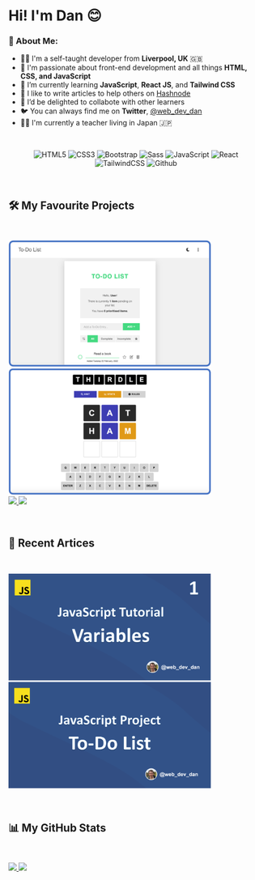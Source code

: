 # Hi! I'm Dan 😊

### 👋 About Me:

- 👨‍💻 I'm a self-taught developer from **Liverpool, UK** 🇬🇧
- 🤩 I'm passionate about front-end development and all things **HTML, CSS, and JavaScript**
- 🌱 I’m currently learning **JavaScript**, **React JS**, and **Tailwind CSS**
- 📝 I like to write articles to help others on [Hashnode](https://web-dev-dan.hashnode.dev/) 
- 👯 I’d be delighted to collabote with other learners
- 🐦 You can always find me on **Twitter**, [@web_dev_dan](https://twitter.com/web_dev_dan)
- 👨‍🏫 I'm currently a teacher living in Japan 🇯🇵

<br>

<p align="center">
<img alt="HTML5" src="https://img.shields.io/badge/html5-%23325288.svg?style=for-the-badge&logo=html5&logoColor=ffffff"/>
<img alt="CSS3" src="https://img.shields.io/badge/css3-%23476dad.svg?style=for-the-badge&logo=css3&logoColor=ffffff"/>
  
<img alt="Bootstrap" src="https://img.shields.io/badge/bootstrap-%23325288.svg?style=for-the-badge&logo=bootstrap&logoColor=ffffff"/>
<img alt="Sass" src="https://img.shields.io/badge/sass-%23476dad.svg?style=for-the-badge&logo=sass&logoColor=%23ffffff"/>
  
<img alt="JavaScript" src="https://img.shields.io/badge/javascript-%23325288.svg?style=for-the-badge&logo=javascript&logoColor=%23ffffff"/>
<img alt="React" src="https://img.shields.io/badge/react-%23476dad.svg?style=for-the-badge&logo=react&logoColor=%23ffffff"/>
<img alt="TailwindCSS" src="https://img.shields.io/badge/tailwind css-%23325288.svg?style=for-the-badge&logo=tailwind-css&logoColor=ffffff"/>
<img alt="Github" src="https://img.shields.io/badge/github-%23476dad.svg?style=for-the-badge&logo=github&logoColor=ffffff"/>
</p>

<br/>

## 🛠 My Favourite Projects
<br/>
<p>
  <a href="https://web-dev-dan.github.io/JavaScript-To-Do-List/">
    <img width="400" src="https://github.com/Web-Dev-Dan/JavaScript-To-Do-List/blob/main/To-Do-List-Screenshot.png" />
  </a>
  <a href="https://web-dev-dan.github.io/Thirdle/">
    <img width="400" src="https://github.com/Web-Dev-Dan/Thirdle/blob/main/Thirdle-Screenshot.png" />
  </a>
  <br />
  <a href="https://web-dev-dan.github.io/JavaScript-To-Do-List/">
    <img width="400" align="" src="https://github-readme-stats.vercel.app/api/pin/?username=Web-Dev-Dan&repo=JavaScript-To-Do-List&bg_color=325288&text_color=ffffff&title_color=ffffff&border_color=112e5f&icon_color=ffffff" />
  </a>
  <a href="https://web-dev-dan.github.io/Thirdle/">
    <img width="400" align="" src="https://github-readme-stats.vercel.app/api/pin/?username=Web-Dev-Dan&repo=Thirdle&bg_color=325288&text_color=ffffff&title_color=ffffff&border_color=112e5f&icon_color=fff" />
  </a>
</p>



<br />

## 📝 Recent Artices
<br />
<p>
  <a href="https://web-dev-dan.hashnode.dev/javascript-tutorial-1-variables">
    <img width="400" src="https://github.com/Web-Dev-Dan/Web-Dev-Dan/blob/main/JavaScript-Variables-Tutorial-Blog.png" />
  </a>
  <a href="https://web-dev-dan.hashnode.dev/javascript-project-a-simple-to-do-list">
    <img width="400" src="https://github.com/Web-Dev-Dan/Web-Dev-Dan/blob/main/To-Do-List-Blog.png" />
  </a>
</p>

<br />


## 📊 My GitHub Stats
<br />
<!--
![Anurag's GitHub stats](https://github-readme-stats.vercel.app/api?username=Web-Dev-Dan&show_icons=true&theme=tokyonight)
-->
<!-- Include once I have committed code to GitHub (Top Languages Widget):-->
<!--
![Top Langs](https://github-readme-stats.vercel.app/api/top-langs/?username=Web-Dev-Dan&layout=compact&theme=tokyonight)
-->

<p>
<a href="https://github.com/Web-Dev-Dan">
  <img height="160em" src="https://github-readme-stats.vercel.app/api?username=Web-Dev-Dan&count_private=true&show_icons=true&bg_color=325288&text_color=ffffff&title_color=ffffff&border_color=325288&icon_color=ffffff" />
  <img height="160em" src="https://github-readme-stats-eight-theta.vercel.app/api/top-langs/?username=Web-Dev-Dan&bg_color=325288&text_color=ffffff&title_color=ffffff&border_color=ffffff&icon_color=ffffff&layout=compact&langs_count=10&exclude_repo=gamebase&hide=objective-c,c,java" />
</a>
</p>

<!--
<p align="center">
<a href="https://github.com/hellodeborahuk">
  <img height="150em" src="https://github-readme-stats.vercel.app/api?username=Web-Dev-Dan&count_private=true&show_icons=true&bg_color=325288&text_color=ffffff&title_color=ffffff&border_color=325288&icon_color=ffffff" />
  <img height="150em" src="https://github-readme-stats-eight-theta.vercel.app/api/top-langs/?username=Web-Dev-Dan&bg_color=325288&text_color=ffffff&title_color=ffffff&border_color=ffffff&icon_color=ffffff&layout=compact&langs_count=10&exclude_repo=gamebase&hide=objective-c,c,java" />
</a>
</p>
-->

<!--
Primary Color: 325288;
-->

  
<!--
**Web-Dev-Dan/Web-Dev-Dan** is a ✨ _special_ ✨ repository because its `README.md` (this file) appears on your GitHub profile.

Here are some ideas to get you started:

- 🔭 I’m currently working on ...
- 🌱 I’m currently learning ...
- 👯 I’m looking to collaborate on ...
- 🤔 I’m looking for help with ...
- 💬 Ask me about ...
- 📫 How to reach me: ...
- 😄 Pronouns: ...
- ⚡ Fun fact: ...
-->
